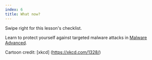```yaml
---
index: 6
title: What now?
---
```

Swipe right for this lesson's checklist. 

Learn to protect yourself against targeted malware attacks in [Malware Advanced](umbrella://lesson/malware/1).

Cartoon credit: [xkcd] (https://xkcd.com/1328/)